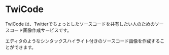 # TwiCode
TwiCode は、Twitterでちょっとしたソースコードを共有したい人のためのソースコード画像作成サービスです。

エディタのようなシンタックスハイライト付きのソースコード画像を作成することができます。
